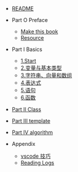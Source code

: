 * [README](README.md)

* Part O Preface
    * [Make this book](A0/1_readme.md)
    * [Resource](A0/2_resource.md)



* Part I Basics
    * [1.Start](A1/1_start.md)
    * [2.变量与基本类型](A1/2_parameter_type.md)
    * [3.字符串、向量和数组](A1/3_string_vector_array.md)
    * [4.表达式](A1/4_expression.md)
    * [5.语句](A1/5_flow_of_control.md)
    * [6.函数](A1/6_function.md)





* [Part II Class](A2/1_readme.md)



* [Part III template](A3/1_readme.md)



* [Part IV algorithm](A4/1_readme.md)


* Appendix
    * [vscode 技巧](Z1/1_vscode.md)
    * [Reading Logs](Z1/2_reading_logs.md)

